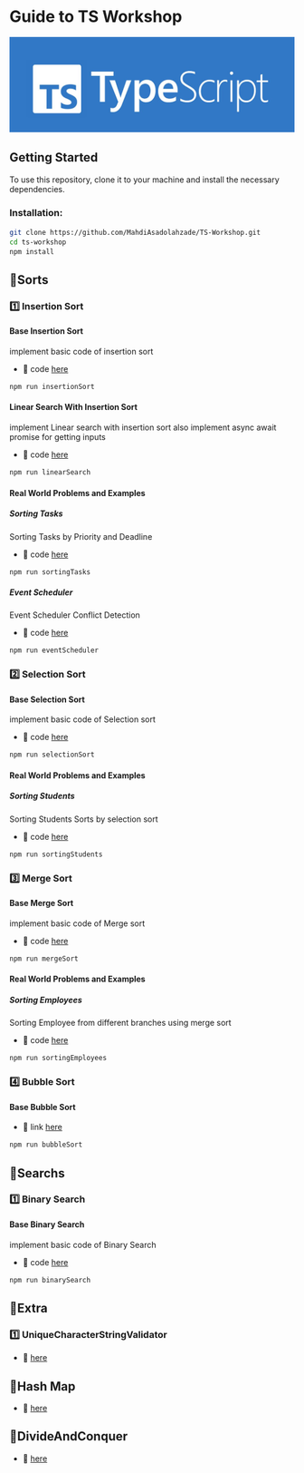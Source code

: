 # **Guide to TS Workshop**

![TS Image](assets/pictures/ts.jpg)

## Getting Started

To use this repository, clone it to your machine and install the necessary dependencies.

### Installation:

```bash
git clone https://github.com/MahdiAsadolahzade/TS-Workshop.git
cd ts-workshop
npm install
```



## :open_file_folder:Sorts

### :one: **Insertion Sort**

#### Base Insertion Sort
implement basic code of insertion sort
- :link:  code [here](Sorts/Insertion/Base/InsertionSort.ts)

```bash
npm run insertionSort
```

#### Linear Search With Insertion Sort
implement Linear search with insertion sort 
also implement async await promise for getting inputs
- :link:  code [here](Sorts/Insertion/Auxiliary/LinearSearch.ts)
```bash
npm run linearSearch
```

#### Real World Problems and Examples

##### Sorting Tasks
Sorting Tasks by Priority and Deadline
- :link:  code [here](Sorts/Insertion/Problems/SortingTaks.ts)
```bash
npm run sortingTasks
```

##### Event Scheduler
Event Scheduler Conflict Detection
- :link:  code [here](Sorts/Insertion/Problems/EventScheduler.ts)
```bash
npm run eventScheduler
```

### :two: **Selection Sort**

#### Base Selection Sort
implement basic code of Selection sort
- :link:  code [here](Sorts/Selection/Base/SelectionSort.ts)

```bash
npm run selectionSort
```


#### Real World Problems and Examples

##### Sorting Students 
Sorting Students Sorts by selection sort
- :link:  code [here](Sorts/Selection/Problems/SortingStudents.ts)
```bash
npm run sortingStudents
```



### :three: **Merge Sort**

#### Base Merge Sort
implement basic code of Merge sort
- :link:  code [here](Sorts/Merge/Base/mergeSort.ts)

```bash
npm run mergeSort
```


#### Real World Problems and Examples

##### Sorting Employees  
Sorting Employee from different branches using merge sort
- :link:  code [here](Sorts/Merge/Problems/sortingEmployees.ts)
```bash
npm run sortingEmployees
```

### :four: **Bubble Sort**

#### Base Bubble Sort
- :link:  link [here](Sorts/Bubble/)

```bash
npm run bubbleSort
```




## :open_file_folder:Searchs

### :one: **Binary Search**

#### Base Binary Search
implement basic code of Binary Search
- :link:  code [here](Searchs/Binary//Base//binarySearch.ts)

```bash
npm run binarySearch
```




## :open_file_folder:Extra

### :one: **UniqueCharacterStringValidator**

- :link:   [here](Extra/UniqueCharacterStringValidator/)



## :open_file_folder:Hash Map

- :link:   [here](HashMap/)

## :open_file_folder:DivideAndConquer

- :link:   [here](DivideAndConquer/)